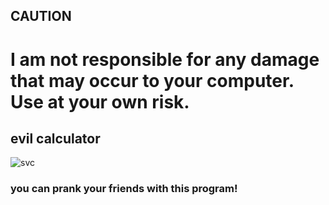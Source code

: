 ## CAUTION

# I am not responsible for any damage that may occur to your computer. Use at your own risk.

## evil calculator

![svc](https://github.com/user-attachments/assets/3e3487f4-7636-4e5d-8f8c-90817e330a5d)

<h3>you can prank your friends with this program!</h3>
